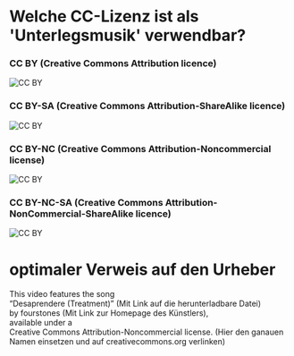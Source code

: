 # Welche CC-Lizenz ist als 'Unterlegsmusik' verwendbar?

### CC BY (Creative Commons Attribution licence)
![CC BY](https://mirrors.creativecommons.org/presskit/buttons/88x31/png/by.png)

### CC BY-SA (Creative Commons Attribution-ShareAlike licence)
![CC BY](https://mirrors.creativecommons.org/presskit/buttons/88x31/png/by-sa.png)

### CC BY-NC (Creative Commons Attribution-Noncommercial license)
![CC BY](https://mirrors.creativecommons.org/presskit/buttons/88x31/png/by-nc.png)

### CC BY-NC-SA (Creative Commons Attribution-NonCommercial-ShareAlike licence)
![CC BY](https://mirrors.creativecommons.org/presskit/buttons/88x31/png/by-nc-sa.png)

# optimaler Verweis auf den Urheber

This video features the song  
“Desaprendere (Treatment)” (Mit Link auf die herunterladbare Datei)  
by fourstones (Mit Link zur Homepage des Künstlers),  
available under a  
Creative Commons Attribution-Noncommercial license. (Hier den ganauen Namen einsetzen und auf creativecommons.org verlinken)
